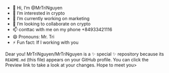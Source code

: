- 👋 Hi, I’m @MrTriNguyen
- 👀 I’m interested in crypto
- 🌱 I’m currently working on marketing
- 💞️ I’m looking to collaborate on crypto
- 📫 conttac with me on my phone +84933421116
- 😄 Pronouns: Mr. Tri
- ⚡ Fun fact: If I working with you

Dear you!
MrTriNguyen/MrTriNguyen is a ✨ special ✨ repository because its `README.md` (this file) appears on your GitHub profile.
You can click the Preview link to take a look at your changes.
Hope to meet you>
